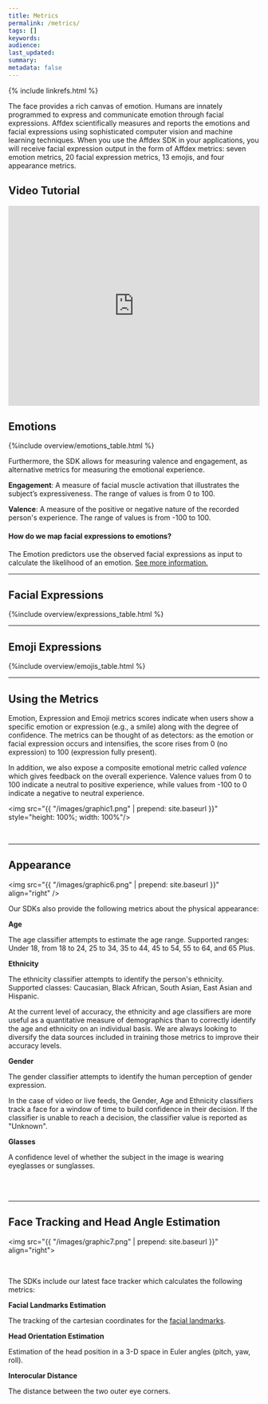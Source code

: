 ```yaml
---
title: Metrics
permalink: /metrics/
tags: []
keywords:
audience:
last_updated:
summary:
metadata: false
---
```

{% include linkrefs.html %}

The face provides a rich canvas of emotion. Humans are innately programmed to express and communicate emotion through facial expressions. Affdex scientifically measures and reports the emotions and facial expressions using sophisticated computer vision and machine learning techniques. When you use the Affdex SDK in your applications, you will receive facial expression output in the form of Affdex metrics: seven emotion metrics, 20 facial expression metrics, 13 emojis, and four appearance metrics.

## Video Tutorial
<iframe width="100%" height="400px" src="https://www.youtube.com/embed/PKjzkPmi5IU?list=PL4uhb2yWZJbytOZkYxMlsuYUp_jP6ygG5" frameborder="0" allowfullscreen></iframe>

## Emotions

{%include overview/emotions_table.html %}

Furthermore, the SDK allows for measuring valence and engagement, as alternative metrics for measuring the emotional experience.


<strong>Engagement</strong>: A measure of facial muscle activation that illustrates the subject’s expressiveness. The range of values is from 0 to 100.

<strong>Valence</strong>: A measure of the positive or negative nature of the recorded person's experience. The range of values is from -100 to 100.

#### How do we map facial expressions to emotions?


The Emotion predictors use the observed facial expressions as input to calculate the likelihood of an emotion. [See more information.](/emotion_mapping/)

***

## Facial Expressions

{%include overview/expressions_table.html %}

***

## Emoji Expressions

{%include overview/emojis_table.html %}

***

## Using the Metrics
Emotion, Expression and Emoji metrics scores indicate when users show a specific emotion or expression (e.g., a smile) along with the degree of confidence. The metrics can be thought of as detectors: as the emotion or facial expression occurs and intensifies, the score rises from 0 (no expression) to 100 (expression fully present).

In addition, we also expose a composite emotional metric called _valence_ which gives feedback on the overall experience. Valence values from 0 to 100 indicate a neutral to positive experience, while values from -100 to 0 indicate a negative to neutral experience.


<img src="{{ "/images/graphic1.png" | prepend: site.baseurl }}" style="height: 100%; width: 100%"/>

<br />

***

## Appearance

<img src="{{ "/images/graphic6.png" | prepend: site.baseurl }}" align="right" />

Our SDKs also provide the following metrics about the physical appearance:

**Age**

The age classifier attempts to estimate the age range.
Supported ranges: Under 18, from 18 to 24, 25 to 34, 35 to 44, 45 to 54, 55 to 64, and 65 Plus.  

**Ethnicity**

The ethnicity classifier attempts to identify the person's ethnicity.
Supported classes: Caucasian, Black African, South Asian, East Asian and Hispanic.

At the current level of accuracy, the ethnicity and age classifiers are more useful as a quantitative measure of demographics than to correctly identify the age and ethnicity on an individual basis. We are always looking to diversify the data sources included in training those metrics to improve their accuracy levels.

**Gender**

The gender classifier attempts to identify the human perception of gender expression.

In the case of video or live feeds, the Gender, Age and Ethnicity classifiers track a face for a window of time to build confidence in their decision. If the classifier is unable to reach a decision, the classifier value is reported as "Unknown".

**Glasses**  

A confidence level of whether the subject in the image is wearing eyeglasses or sunglasses.  



<br />
<br />

***

## Face Tracking and Head Angle Estimation

<img src="{{ "/images/graphic7.png" | prepend: site.baseurl }}" align="right">

<br />

The SDKs include our latest face tracker which calculates the following metrics:

**Facial Landmarks Estimation**

The tracking of the cartesian coordinates for the [facial landmarks](/fpi/).

**Head Orientation Estimation**

Estimation of the head position in a 3-D space in Euler angles (pitch, yaw, roll).

**Interocular Distance**

The distance between the two outer eye corners.

<br />
<br />
